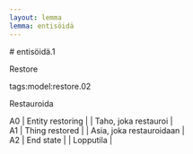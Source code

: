 ```yaml
---
layout: lemma
lemma: entisöidä
---
```


<div class="sense">
# <span class="sensename">entisöidä.1</span>

<span class="description">Restore</span>

tags:model:restore.02

<span class="description">Restauroida</span>

A0 | Entity restoring |   | Taho, joka restauroi |  
A1 | Thing restored |   | Asia, joka restauroidaan |  
A2 | End state |   | Lopputila |  

</div>

